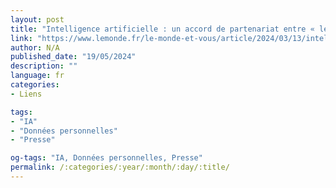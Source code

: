 ```yaml
---
layout: post
title: "Intelligence artificielle : un accord de partenariat entre « le monde » et openai"
link: "https://www.lemonde.fr/le-monde-et-vous/article/2024/03/13/intelligence-artificielle-un-accord-de-partenariat-entre-le-monde-et-openai_6221836_6065879.html"
author: N/A
published_date: "19/05/2024"
description: ""
language: fr
categories:
- Liens

tags:
- "IA"
- "Données personnelles"
- "Presse"

og-tags: "IA, Données personnelles, Presse"
permalink: /:categories/:year/:month/:day/:title/
---
```

